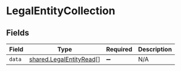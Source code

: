 # LegalEntityCollection


## Fields

| Field                                                              | Type                                                               | Required                                                           | Description                                                        |
| ------------------------------------------------------------------ | ------------------------------------------------------------------ | ------------------------------------------------------------------ | ------------------------------------------------------------------ |
| `data`                                                             | [shared.LegalEntityRead](../../models/shared/legalentityread.md)[] | :heavy_minus_sign:                                                 | N/A                                                                |